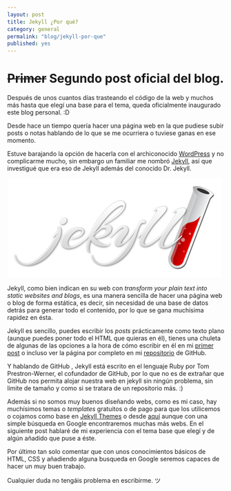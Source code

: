 ```yaml
---
layout: post
title: Jekyll ¿Por qué?
category: general
permalink: "blog/jekyll-por-que"
published: yes
---
```


# ~~Primer~~ Segundo post oficial del blog.

Después de unos cuantos días trasteando el código de la web y muchos más hasta que elegí una base para el tema, queda oficialmente inaugurado este blog personal. :D

Desde hace un tiempo quería hacer una página web en la que pudiese subir posts o notas hablando de lo que se me ocurriera o tuviese ganas en ese momento.

Estuve barajando la opción de hacerla con el archiconocido [WordPress](https://es.wordpress.com/ "WordPress") y no complicarme mucho, sin embargo un familiar me nombró [Jekyll](https://jekyllrb.com/ "Jekyll"),
así que investigué que era eso de Jekyll además del conocido Dr. Jekyll.

![jekyll](/assets/img/jekyll/jekyll_logo.png)

Jekyll, como bien indican en su web con *transform your plain text into static websites and blogs*, es una manera sencilla de hacer una página web o blog de forma estática, es decir, sin necesidad
de una base de datos detrás para generar todo el contenido, por lo que se gana muchísima rapidez en ésta.

Jekyll es sencillo, puedes escribir los *posts* prácticamente como texto plano (aunque puedes poner todo el HTML que quieras en él), tienes una chuleta de algunas de las opciones a la hora de cómo 
escribir en él en mi [primer post](http://localhost:4000/blog/hola-mundo "¡Hola mundo!") o incluso ver la página por completo en mi [repositorio](https://github.com/owniz/owniz.github.io "GitHub") de GitHub.

Y hablando de GitHub <i class="fa fa-github-alt" aria-hidden="true"></i>, Jekyll está escrito en el lenguaje Ruby por Tom Prestron-Werner, el cofundador de GitHub, por lo que no es de extrañar que GitHub nos permita alojar nuestra web en jekyll sin ningún problema, sin limite de tamaño y como si se tratara de un repositorio más. :)

Además si no somos muy buenos diseñando webs, como es mi caso, hay muchísimos temas o *templates* gratuitos o de pago para que los utilicemos o cojamos como base en [Jekyll Themes](http://jekyllthemes.org/ "Jekyll Themes") o 
desde [aquí](https://github.com/jekyll/jekyll/wiki/themes "GitHub") aunque con una simple búsqueda en Google encontraremos muchas más webs. En el siguiente post hablaré de mi experiencia con el tema base que elegí y 
de algún añadido que puse a éste.

Por último tan solo comentar que con unos conocimientos básicos de HTML, CSS y añadiendo alguna busqueda en Google seremos capaces de hacer un muy buen trabajo.

Cualquier duda no tengáis problema en escribirme. ツ
